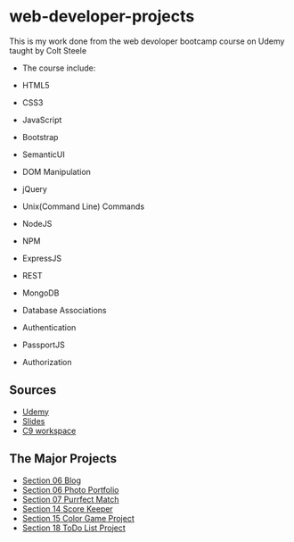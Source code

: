 # web-developer-projects
This is my work done from the web devoloper bootcamp course on Udemy taught by Colt Steele
* The course include:

* HTML5
* CSS3
* JavaScript
* Bootstrap
* SemanticUI
* DOM Manipulation
* jQuery
* Unix(Command Line) Commands
* NodeJS
* NPM
* ExpressJS
* REST
* MongoDB
* Database Associations
* Authentication
* PassportJS
* Authorization

## Sources
*   [Udemy](https://www.udemy.com/the-web-developer-bootcamp/)
*   [Slides](https://webdev.slides.com/coltsteele/)
*   [C9 workspace](https://ide.c9.io/learnwithcolt/webdevbootcamp)

## The Major Projects
*   [Section 06 Blog](https://cdn.rawgit.com/spladder87/web-developer-projects/ff4738b0/blog/blog.html)
*   [Section 06 Photo Portfolio](https://cdn.rawgit.com/spladder87/web-developer-projects/ff4738b0/photoGridPage/photoPage.html)
*   [Section 07 Purrfect Match](https://cdn.rawgit.com/spladder87/web-developer-projects/ff4738b0/FurryDate/index.html)
*   [Section 14 Score Keeper](https://cdn.rawgit.com/spladder87/web-developer-projects/fee311f0/scoreKeeper/scoreKeeper.html)
*   [Section 15 Color Game Project](https://github.com/spladder87/spladder87.github.io/blob/master/colorgame/index.html)
*   [Section 18 ToDo List Project](https://cdn.rawgit.com/spladder87/web-developer-projects/b20f8942/todoListProject/index.html)

